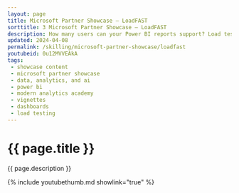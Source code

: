 ```yaml
---
layout: page
title: Microsoft Partner Showcase — LoadFAST
sorttitle: 3 Microsoft Partner Showcase — LoadFAST
description: How many users can your Power BI reports support? Load testing Power BI reports can be a difficult task that is made easier with LoadFAST from MAQ Software. We've invited MAQ Software back to the Partner Showcase to discuss their new solution, LoadFAST. LoadFAST enables organizations to load test their Microsoft Fabric capacity. Gain insight into how many users your capacity supports to optimize for both cost and user experience.
updated: 2024-04-08
permalink: /skilling/microsoft-partner-showcase/loadfast
youtubeid: 0u12MVVEAkA
tags: 
 - showcase content
 - microsoft partner showcase
 - data, analytics, and ai
 - power bi
 - modern analytics academy
 - vignettes
 - dashboards
 - load testing
---
```


# {{ page.title }}

{{ page.description }}

{% include youtubethumb.md showlink="true" %}